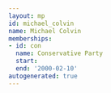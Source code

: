 ```yaml
---
layout: mp
id: michael_colvin
name: Michael Colvin
memberships:
- id: con
  name: Conservative Party
  start: 
  end: '2000-02-10'
autogenerated: true
---
```

